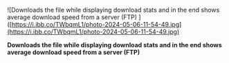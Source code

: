 ![Downloads the file while displaying download stats and in the end shows average download speed from a server (FTP) ]([https://i.ibb.co/TWbqmL1/photo-2024-05-06-11-54-49.jpg](https://i.ibb.co/TWbqmL1/photo-2024-05-06-11-54-49.jpg)


<b> Downloads the file while displaying download stats and in the end shows average download speed from a server (FTP)  

